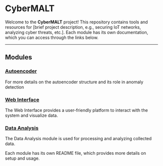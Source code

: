 # CyberMALT

Welcome to the **CyberMALT** project! This repository contains tools and resources for [brief project description, e.g., securing IoT networks, analyzing cyber threats, etc.]. Each module has its own documentation, which you can access through the links below.

---

## Modules

### [Autoencoder](appendices/Autoencoders.md)
For more details on the autoencoder structure and its role in anomaly detection

### [Web Interface](modules/web/README.md)
The Web Interface provides a user-friendly platform to interact with the system and visualize data.

### [Data Analysis](modules/data/README.md)
The Data Analysis module is used for processing and analyzing collected data.

Each module has its own README file, which provides more details on setup and usage.

